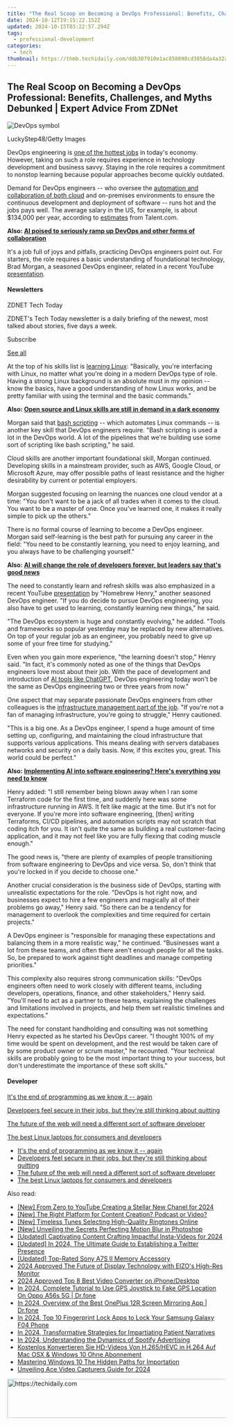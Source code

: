 ```yaml
---
title: "The Real Scoop on Becoming a DevOps Professional: Benefits, Challenges, and Myths Debunked | Expert Advice From ZDNet"
date: 2024-10-12T19:15:22.152Z
updated: 2024-10-15T03:22:57.294Z
tags:
  - professional-development
categories:
  - tech
thumbnail: https://thmb.techidaily.com/ddb387910e1ac858898cd3858da4a32a6126aed2333f21b240bf9f3028949436.jpg
---
```


## The Real Scoop on Becoming a DevOps Professional: Benefits, Challenges, and Myths Debunked | Expert Advice From ZDNet

![DevOps symbol](https://www.zdnet.com/a/img/resize/738820a96ddb94c538482fac5dc9f80f38b5c869/2024/03/25/1b8b924e-2629-43c2-b416-1b990e262786/gettyimages-1319039490.jpg?auto=webp&width=1280)

LuckyStep48/Getty Images

DevOps engineering is [one of the hottest jobs](https://www.zdnet.com/article/devops-is-hot-but-most-it-pros-say-practices-need-improvement/) in today's economy. However, taking on such a role requires experience in technology development and business savvy. Staying in the role requires a commitment to nonstop learning because popular approaches become quickly outdated.

Demand for DevOps engineers -- who oversee the [automation and collaboration of both cloud](https://www.zdnet.com/article/ai-is-supercharging-collaboration-between-developers-and-business-users/) and on-premises environments to ensure the continuous development and deployment of software -- runs hot and the jobs pays well. The average salary in the US, for example, is about $134,000 per year, according to [estimates](https://www.talent.com/salary?job=devops+engineer) from Talent.com. 

**Also: [AI poised to seriously ramp up DevOps and other forms of collaboration](https://www.zdnet.com/article/artificial-intelligence-poised-to-seriously-ramp-up-devops-and-other-forms-of-collaboration/)**

It's a job full of joys and pitfalls, practicing DevOps engineers point out. For starters, the role requires a basic understanding of foundational technology, Brad Morgan, a seasoned DevOps engineer, related in a recent YouTube [presentation](https://www.youtube.com/watch?v=mQFQevK1J0c). 

#### Newsletters

ZDNET Tech Today

ZDNET's Tech Today newsletter is a daily briefing of the newest, most talked about stories, five days a week.

 Subscribe

[See all](https://www.zdnet.com/newsletters/)

At the top of his skills list is [learning Linux](https://www.zdnet.com/article/the-first-5-linux-commands-every-new-user-should-learn/): "Basically, you're interfacing with Linux, no matter what you're doing in a modern DevOps type of role. Having a strong Linux background is an absolute must in my opinion -- know the basics, have a good understanding of how Linux works, and be pretty familiar with using the terminal and the basic commands."

**Also: [Open source and Linux skills are still in demand in a dark economy](https://www.zdnet.com/article/open-source-and-linux-skills-still-in-demand-in-a-dark-economy/)**

Morgan said that [bash scripting](https://www.futurelearn.com/info/courses/linux-for-bioinformatics/0/steps/202947) \-- which automates Linux commands -- is another key skill that DevOps engineers require. "Bash scripting is used a lot in the DevOps world. A lot of the pipelines that we're building use some sort of scripting like bash scripting," he said.

Cloud skills are another important foundational skill, Morgan continued. Developing skills in a mainstream provider, such as AWS, Google Cloud, or Microsoft Azure, may offer possible paths of least resistance and the higher desirability by current or potential employers.  
  
Morgan suggested focusing on learning the nuances one cloud vendor at a time: "You don't want to be a jack of all trades when it comes to the cloud. You want to be a master of one. Once you've learned one, it makes it really simple to pick up the others." 

There is no formal course of learning to become a DevOps engineer. Morgan said self-learning is the best path for pursuing any career in the field: "You need to be constantly learning, you need to enjoy learning, and you always have to be challenging yourself."

**Also: [AI will change the role of developers forever, but leaders say that's good news](https://www.zdnet.com/article/ai-will-change-the-role-of-developers-forever-but-leaders-say-thats-good-news/)**

The need to constantly learn and refresh skills was also emphasized in a recent YouTube [presentation](https://www.youtube.com/watch?v=g8p4C4Dk1DQ) by "Homebrew Henry," another seasoned DevOps engineer. "If you do decide to pursue DevOps engineering, you also have to get used to learning, constantly learning new things," he said.

"The DevOps ecosystem is huge and constantly evolving," he added. "Tools and frameworks so popular yesterday may be replaced by new alternatives. On top of your regular job as an engineer, you probably need to give up some of your free time for studying."

Even when you gain more experience, "the learning doesn't stop," Henry said. "In fact, it's commonly noted as one of the things that DevOps engineers love most about their job. With the pace of development and introduction of [AI tools like ChatGPT](https://www.zdnet.com/article/what-is-chatgpt-and-why-does-it-matter-heres-everything-you-need-to-know/), DevOps engineering today won't be the same as DevOps engineering two or three years from now."

One aspect that may separate passionate DevOps engineers from other colleagues is the [infrastructure management part of the job](https://www.zdnet.com/article/ai-and-advanced-applications-may-strain-current-technology-infrastructures-to-their-limits/). "If you're not a fan of managing infrastructure, you're going to struggle," Henry cautioned.

"This is a big one. As a DevOps engineer, I spend a huge amount of time setting up, configuring, and maintaining the cloud infrastructure that supports various applications. This means dealing with servers databases networks and security on a daily basis. Now, if this excites you, great. This world could be perfect."

**Also: [Implementing AI into software engineering? Here's everything you need to know](https://www.zdnet.com/article/implementing-ai-into-software-engineering-heres-everything-you-need-to-know/)**

Henry added: "I still remember being blown away when I ran some Terraform code for the first time, and suddenly here was some infrastructure running in AWS. It felt like magic at the time. But it's not for everyone. If you're more into software engineering, \[then\] writing Terraforms, CI/CD pipelines, and automation scripts may not scratch that coding itch for you. It isn't quite the same as building a real customer-facing application, and it may not feel like you are fully flexing that coding muscle enough."

The good news is, "there are plenty of examples of people transitioning from software engineering to DevOps and vice versa. So, don't think that you're locked in if you decide to choose one."

Another crucial consideration is the business side of DevOps, starting with unrealistic expectations for the role. "DevOps is hot right now, and businesses expect to hire a few engineers and magically all of their problems go away," Henry said. "So there can be a tendency for management to overlook the complexities and time required for certain projects."

A DevOps engineer is "responsible for managing these expectations and balancing them in a more realistic way," he continued. "Businesses want a lot from these teams, and often there aren't enough people for all the tasks. So, be prepared to work against tight deadlines and manage competing priorities."  
  
This complexity also requires strong communication skills: "DevOps engineers often need to work closely with different teams, including developers, operations, finance, and other stakeholders," Henry said. "You'll need to act as a partner to these teams, explaining the challenges and limitations involved in projects, and help them set realistic timelines and expectations."

The need for constant handholding and consulting was not something Henry expected as he started his DevOps career. "I thought 100% of my time would be spent on development, and the rest would be taken care of by some product owner or scrum master," he recounted. "Your technical skills are probably going to be the most important thing to your success, but don't underestimate the importance of these soft skills."

#### Developer

[It's the end of programming as we know it -- again](https://www.zdnet.com/article/its-the-end-of-programming-as-we-know-it-again/ "It's the end of programming as we know it -- again")

[Developers feel secure in their jobs, but they're still thinking about quitting](https://www.zdnet.com/article/developers-feel-secure-in-their-jobs-but-theyre-still-thinking-about-quitting/ "Developers feel secure in their jobs, but they're still thinking about quitting")

[The future of the web will need a different sort of software developer](https://www.zdnet.com/article/the-future-of-the-web-will-need-a-different-sort-of-software-developer/ "The future of the web will need a different sort of software developer")

[The best Linux laptops for consumers and developers](https://www.zdnet.com/article/best-linux-laptop/ "The best Linux laptops for consumers and developers")

* [It's the end of programming as we know it -- again](https://www.zdnet.com/article/its-the-end-of-programming-as-we-know-it-again/ "It's the end of programming as we know it -- again")
* [Developers feel secure in their jobs, but they're still thinking about quitting](https://www.zdnet.com/article/developers-feel-secure-in-their-jobs-but-theyre-still-thinking-about-quitting/ "Developers feel secure in their jobs, but they're still thinking about quitting")
* [The future of the web will need a different sort of software developer](https://www.zdnet.com/article/the-future-of-the-web-will-need-a-different-sort-of-software-developer/ "The future of the web will need a different sort of software developer")
* [The best Linux laptops for consumers and developers](https://www.zdnet.com/article/best-linux-laptop/ "The best Linux laptops for consumers and developers")

<ins class="adsbygoogle"
     style="display:block"
     data-ad-format="autorelaxed"
     data-ad-client="ca-pub-7571918770474297"
     data-ad-slot="1223367746"></ins>

<ins class="adsbygoogle"
     style="display:block"
     data-ad-client="ca-pub-7571918770474297"
     data-ad-slot="8358498916"
     data-ad-format="auto"
     data-full-width-responsive="true"></ins>

<span class="atpl-alsoreadstyle">Also read:</span>
<div><ul>
<li><a href="https://youtube-web.techidaily.com/rom-zero-to-youtube-creating-a-stellar-new-chanel-for-2024/"><u>[New] From Zero to YouTube Creating a Stellar New Chanel for 2024</u></a></li>
<li><a href="https://some-tips.techidaily.com/new-the-right-platform-for-content-creation-podcast-or-video/"><u>[New] The Right Platform for Content Creation? Podcast or Video?</u></a></li>
<li><a href="https://some-tips.techidaily.com/new-timeless-tunes-selecting-high-quality-ringtones-online/"><u>[New] Timeless Tunes Selecting High-Quality Ringtones Online</u></a></li>
<li><a href="https://some-tips.techidaily.com/new-unveiling-the-secrets-perfecting-motion-blur-in-photoshop/"><u>[New] Unveiling the Secrets Perfecting Motion Blur in Photoshop</u></a></li>
<li><a href="https://instagram-clips.techidaily.com/updated-captivating-content-crafting-impactful-insta-videos-for-2024/"><u>[Updated] Captivating Content Crafting Impactful Insta-Videos for 2024</u></a></li>
<li><a href="https://twitter-videos.techidaily.com/updated-in-2024-the-ultimate-guide-to-establishing-a-twitter-presence/"><u>[Updated] In 2024, The Ultimate Guide to Establishing a Twitter Presence</u></a></li>
<li><a href="https://some-tips.techidaily.com/updated-top-rated-sony-a7s-ii-memory-accessory/"><u>[Updated] Top-Rated Sony A7S II Memory Accessory</u></a></li>
<li><a href="https://some-tips.techidaily.com/2024-approved-the-future-of-display-technology-with-eizos-high-res-monitor/"><u>2024 Approved The Future of Display Technology with EIZO's High-Res Monitor</u></a></li>
<li><a href="https://extra-information.techidaily.com/2024-approved-top-8-best-video-converter-on-iphonedesktop/"><u>2024 Approved Top 8 Best Video Converter on iPhone/Desktop</u></a></li>
<li><a href="https://review-topics.techidaily.com/in-2024-complete-tutorial-to-use-gps-joystick-to-fake-gps-location-on-oppo-a56s-5g-drfone-by-drfone-virtual-android/"><u>In 2024, Complete Tutorial to Use GPS Joystick to Fake GPS Location On Oppo A56s 5G | Dr.fone</u></a></li>
<li><a href="https://screen-mirror.techidaily.com/in-2024-overview-of-the-best-oneplus-12r-screen-mirroring-app-drfone-by-drfone-android/"><u>In 2024, Overview of the Best OnePlus 12R Screen Mirroring App | Dr.fone</u></a></li>
<li><a href="https://android-unlock.techidaily.com/in-2024-top-10-fingerprint-lock-apps-to-lock-your-samsung-galaxy-f04-phone-by-drfone-android/"><u>In 2024, Top 10 Fingerprint Lock Apps to Lock Your Samsung Galaxy F04 Phone</u></a></li>
<li><a href="https://some-tips.techidaily.com/in-2024-transformative-strategies-for-impartiating-patient-narratives/"><u>In 2024, Transformative Strategies for Impartiating Patient Narratives</u></a></li>
<li><a href="https://some-tips.techidaily.com/in-2024-understanding-the-dynamics-of-spotify-advertising/"><u>In 2024, Understanding the Dynamics of Spotify Advertising</u></a></li>
<li><a href="https://discover-guides.techidaily.com/kostenlos-konvertieren-sie-hd-videos-von-h265hevc-in-h264-auf-mac-osx-and-windows-10-ohne-abonnement/"><u>Kostenlos Konvertieren Sie HD-Videos Von H.265/HEVC in H.264 Auf Mac OSX & Windows 10 Ohne Abonnement</u></a></li>
<li><a href="https://extra-hints.techidaily.com/mastering-windows-10-the-hidden-paths-for-importation/"><u>Mastering Windows 10 The Hidden Paths for Importation</u></a></li>
<li><a href="https://some-tips.techidaily.com/unveiling-ace-video-capturers-guide-for-2024/"><u>Unveiling Ace Video Capturers Guide for 2024</u></a></li>
</ul></div>

<!-- affiliate ads begin -->
<a href="https://aligracehair.sjv.io/c/5597632/2115937/19272" target="_top" id="2115937">
  <img src="//a.impactradius-go.com/display-ad/19272-2115937" border="0" alt="https://techidaily.com" width="728" height="90"/>
</a>
<img height="0" width="0" src="https://aligracehair.sjv.io/i/5597632/2115937/19272" style="position:absolute;visibility:hidden;" border="0" />
<!-- affiliate ads end -->

